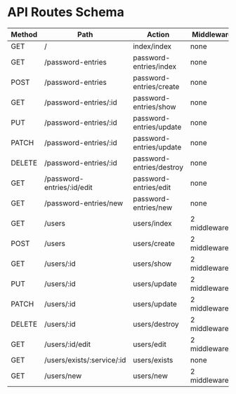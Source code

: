 # API Routes Schema

| Method | Path | Action | Middlewares |
|--------|------|--------|------------|
| GET | / | index/index | none |
| GET | /password-entries | password-entries/index | none |
| POST | /password-entries | password-entries/create | none |
| GET | /password-entries/:id | password-entries/show | none |
| PUT | /password-entries/:id | password-entries/update | none |
| PATCH | /password-entries/:id | password-entries/update | none |
| DELETE | /password-entries/:id | password-entries/destroy | none |
| GET | /password-entries/:id/edit | password-entries/edit | none |
| GET | /password-entries/new | password-entries/new | none |
| GET | /users | users/index | 2 middleware(s) |
| POST | /users | users/create | 2 middleware(s) |
| GET | /users/:id | users/show | 2 middleware(s) |
| PUT | /users/:id | users/update | 2 middleware(s) |
| PATCH | /users/:id | users/update | 2 middleware(s) |
| DELETE | /users/:id | users/destroy | 2 middleware(s) |
| GET | /users/:id/edit | users/edit | 2 middleware(s) |
| GET | /users/exists/:service/:id | users/exists | none |
| GET | /users/new | users/new | 2 middleware(s) |